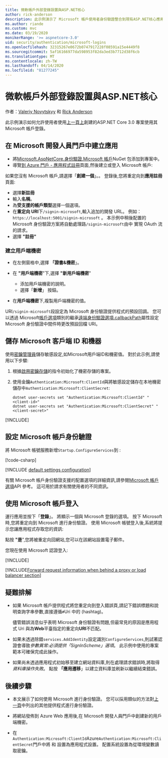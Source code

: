 ```yaml
---
title: 微軟帳戶外部登錄設置與ASP.NET核心
author: rick-anderson
description: 此示例演示了 Microsoft 帳戶使用者身份驗證整合到現有ASP.NET核心應用。
ms.author: riande
ms.custom: mvc
ms.date: 03/19/2020
monikerRange: '>= aspnetcore-3.0'
uid: security/authentication/microsoft-logins
ms.openlocfilehash: 32315267e0672b0747917228f08591a15e4449f8
ms.sourcegitcommit: 5af16166977da598953f82da3ed3b7712d38f6cb
ms.translationtype: MT
ms.contentlocale: zh-TW
ms.lasthandoff: 04/14/2020
ms.locfileid: "81277245"
---
```

# <a name="microsoft-account-external-login-setup-with-aspnet-core"></a>微軟帳戶外部登錄設置與ASP.NET核心

作者：[Valeriy Novytskyy](https://github.com/01binary) 和 [Rick Anderson](https://twitter.com/RickAndMSFT)

此示例演示如何允許使用者使用[上一頁上](xref:security/authentication/social/index)創建的ASP.NET Core 3.0 專案使用其 Microsoft 帳戶登錄。

## <a name="create-the-app-in-microsoft-developer-portal"></a>在 Microsoft 開發人員門戶中建立應用

* 將[Microsoft.AspNetCore.身份驗證.Microsoft 帳戶](https://www.nuget.org/packages/Microsoft.AspNetCore.Authentication.MicrosoftAccount/)NuGet 包添加到專案中。
* 導覽[到 Azure 門戶 - 應用程式註冊](https://go.microsoft.com/fwlink/?linkid=2083908)頁面,然後建立或登入 Microsoft 帳戶:

如果您沒有 Microsoft 帳戶,請選擇「**創建一個**」。。 登錄後,您將重定向到**應用註冊**頁面:

* 選擇**新註冊**
* 輸入**名稱**。
* 為**受支援的帳戶類型**選擇一個選項。  <!-- Accounts for any org work with MS domain accounts. Most folks probably want the last option, personal MS accounts. It took 24 hours after setting this up for the keys to work -->
* 在**重定向 URI**下`/signin-microsoft`,輸入追加的開發 URL。 例如： `https://localhost:5001/signin-microsoft` 。 本示例中稍後配置的 Microsoft 身份驗證方案將自動處理路`/signin-microsoft`由中 實現 OAuth 流的請求。
* 選擇 **"註冊"**

### <a name="create-client-secret"></a>建立用戶端機密

* 在左側窗格中,選擇 **「證書&機密**」。
* 在 **"用戶端機密**"下,選擇 **"新用戶端機密**"

  * 添加用戶端機密的說明。
  * 選擇「**新增**」 按鈕。

* 在**用戶端機密**下,複製用戶端機密的值。

URI`/signin-microsoft`段設定為 Microsoft 身份驗證提供程式的預設回調。 您可以透過 Microsoft[帳戶選項](/dotnet/api/microsoft.aspnetcore.authentication.microsoftaccount.microsoftaccountoptions)類別的繼承[遠端身份驗證選項.callbackPath](/dotnet/api/microsoft.aspnetcore.authentication.remoteauthenticationoptions.callbackpath)屬性設定 Microsoft 身份驗證中間件時更改預設回檔 URI。

## <a name="store-the-microsoft-client-id-and-secret"></a>儲存 Microsoft 客戶端 ID 和機器

使用[密鑰管理員](xref:security/app-secrets)儲存敏感設定,如Microsoft用戶端ID和機密值。 對於此示例,請使用以下步驟:

1. 根據[啟用密鑰存儲](xref:security/app-secrets#enable-secret-storage)的指令初始化了機密存儲的專案。
1. 使用金鑰`Authentication:Microsoft:ClientId`與將敏感設定儲存在本地機密儲存中`Authentication:Microsoft:ClientSecret`:

    ```dotnetcli
    dotnet user-secrets set "Authentication:Microsoft:ClientId" "<client-id>"
    dotnet user-secrets set "Authentication:Microsoft:ClientSecret" "<client-secret>"
    ```

[!INCLUDE[](~/includes/environmentVarableColon.md)]

## <a name="configure-microsoft-account-authentication"></a>設定 Microsoft 帳戶身份驗證

將 Microsoft 帳號服務新增`Startup.ConfigureServices`到 :

[!code-csharp[](~/security/authentication/social/social-code/3.x/StartupMS3x.cs?name=snippet&highlight=10-14)]

[!INCLUDE [default settings configuration](includes/default-settings.md)]

有關 Microsoft 帳戶身份驗證支援的配置選項的詳細資訊,請參閱[Microsoft 帳戶選項](/dotnet/api/microsoft.aspnetcore.builder.microsoftaccountoptions)API 參考。 這可用於請求有關使用者的不同資訊。

## <a name="sign-in-with-microsoft-account"></a>使用 Microsoft 帳戶登入

運行應用並按下「**登錄**」。 將顯示一個與 Microsoft 登錄的選項。 按下 Microsoft 時,您將重定向到 Microsoft 進行身份驗證。 使用 Microsoft 帳號登入後,系統將提示您讓應用程式存取您的資訊:

點按 **"是**",您將被重定向回網站,您可以在該網站設置電子郵件。

您現在使用 Microsoft 認證登入:

[!INCLUDE[](includes/chain-auth-providers.md)]

[!INCLUDE[Forward request information when behind a proxy or load balancer section](includes/forwarded-headers-middleware.md)]

## <a name="troubleshooting"></a>疑難排解

* 如果 Microsoft 帳戶提供程式將您重定向到登入錯誤頁,請記下錯誤標題和說明查詢字串參數,直接遵循`#`Uri 中的 (hashtag)。

  儘管錯誤消息似乎表明 Microsoft 身份驗證有問題,但最常見的原因是應用程式 Uri 與為**Web**平臺指定的重定向**URI**不匹配。
* 如果未透過除錯`services.AddIdentity`設定識別`ConfigureServices`,則試著認證會導致*參數異常:必須提供「SignInScheme」選項*。 此示例中使用的專案範本可確保完成此操作。
* 如果尚未透過應用程式初始移至建立網站資料庫,則在處理請求錯誤時,將取得*資料庫操作失敗*。 點按 **「應用遷移**」以建立資料庫並刷新以繼續結束錯誤。

## <a name="next-steps"></a>後續步驟

* 本文展示了如何使用 Microsoft 進行身份驗證。 您可以採用類似的方法對[上一頁](xref:security/authentication/social/index)中列出的其他提供程式進行身份驗證。

* 將網站發佈到 Azure Web 應用後,在 Microsoft 開發人員門戶中創建新的用戶端機密。

* 在`Authentication:Microsoft:ClientId`Azure`Authentication:Microsoft:ClientSecret`門戶中將 和 設置為應用程式設置。 配置系統設置為從環境變數讀取密鑰。
